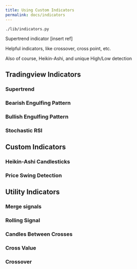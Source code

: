```yaml
---
title: Using Custom Indicators
permalink: docs/indicators
---
```


`./lib/indicators.py`

Supertrend indicator [insert ref]

Helpful indicators, like crossover, cross point, etc. 

Also of course, Heikin-Ashi, and unique High/Low detection



## Tradingview Indicators

### Supertrend

### Bearish Engulfing Pattern


### Bullish Engulfing Pattern


### Stochastic RSI



## Custom Indicators

### Heikin-Ashi Candlesticks

### Price Swing Detection




## Utility Indicators


### Merge signals


### Rolling Signal


### Candles Between Crosses

### Cross Value

### Crossover

### 
